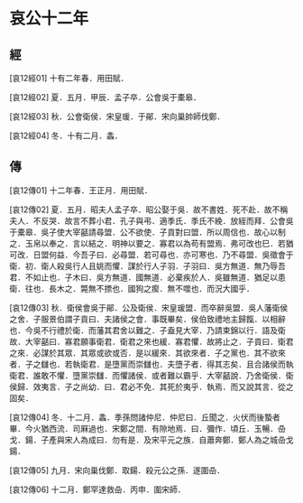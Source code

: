 # 哀公十二年

## 經 <a name="12Ai12Jing"></a>

<a name="12Ai12Jing01">[哀12經01]</a> 十有二年春．用田賦．

<a name="12Ai12Jing02">[哀12經02]</a> 夏．五月．甲辰．孟子卒．公會吳于橐皋．

<a name="12Ai12Jing03">[哀12經03]</a> 秋．公會衛侯．宋皇瑗．于鄖．宋向巢帥師伐鄭．

<a name="12Ai12Jing04">[哀12經04]</a> 冬．十有二月．螽．

## 傳 <a name="12Ai12Zhuan"></a>

<a name="12Ai12Zhuan01">[哀12傳01]</a> 十二年春．王正月．用田賦．

<a name="12Ai12Zhuan02">[哀12傳02]</a> 夏．五月．昭夫人孟子卒．昭公娶于吳．故不書姓．死不赴．故不稱夫人．不反哭．故言不葬小君．孔子與弔．適季氏．季氏不絻．放絰而拜．公會吳于橐皋．吳子使大宰嚭請尋盟．公不欲使．子貢對曰盟．所以周信也．故心以制之．玉帛以奉之．言以結之．明神以要之．寡君以為苟有盟焉．弗可改也巳．若猶可改．日盟何益．今吾子曰．必尋盟．若可尋也．亦可寒也．乃不尋盟．吳徵會于衛．初．衛人殺吳行人且姚而懼．謀於行人子羽．子羽曰．吳方無道．無乃辱吾君．不如止也．子木曰．吳方無道．國無道．必棄疾於人．吳雖無道．猶足以患衛．往也．長木之．斃無不摽也．國狗之瘈．無不噬也．而況大國乎．

<a name="12Ai12Zhuan03">[哀12傳03]</a> 秋．衛侯會吳于鄖．公及衛侯．宋皇瑗盟．而卒辭吳盟．吳人藩衛侯之舍．子服景伯謂子貢曰．夫諸侯之會．事既畢矣．侯伯致禮地主歸餼．以相辭也．今吳不行禮於衛．而藩其君舍以難之．子盍見大宰．乃請束錦以行．語及衛故．大宰嚭曰．寡君願事衛君．衛君之來也緩．寡君懼．故將止之．子貢曰．衛君之來．必謀於其眾．其眾或欲或否．是以緩來．其欲來者．子之黨也．其不欲來者．子之讎也．若執衛君．是墮黨而崇讎也．夫墮子者．得其志矣．且合諸侯而執衛君．誰敢不懼．墮黨崇讎．而懼諸侯．或者難以霸乎．大宰嚭說．乃舍衛侯．衛侯歸．效夷言．子之尚幼．曰．君必不免．其死於夷乎．執焉．而又說其言．從之固矣．

<a name="12Ai12Zhuan04">[哀12傳04]</a> 冬．十二月．螽．季孫問諸仲尼．仲尼曰．丘聞之．火伏而後蟄者畢．今火猶西流．司厤過也．宋鄭之間．有隙地焉．曰．彌作．頃丘．玉暢．喦戈．鍚．子產與宋人為成曰．勿有是．及宋平元之族．自蕭奔鄭．鄭人為之城喦戈鍚．

<a name="12Ai12Zhuan05">[哀12傳05]</a> 九月．宋向巢伐鄭．取鍚．殺元公之孫．遂圍喦．

<a name="12Ai12Zhuan06">[哀12傳06]</a> 十二月．鄭罕達救喦．丙申．圍宋師．

